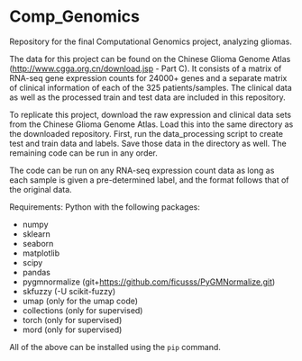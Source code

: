 # Comp_Genomics
Repository for the final Computational Genomics project, analyzing gliomas.

The data for this project can be found on the Chinese Glioma Genome Atlas (http://www.cgga.org.cn/download.jsp - Part C). It consists of a matrix of RNA-seq gene expression counts for 24000+ genes and a separate matrix of clinical information of each of the 325 patients/samples. The clinical data as well as the processed train and test data are included in this repository.

To replicate this project, download the raw expression and clinical data sets from the Chinese Glioma Genome Atlas. Load this into the same directory as the downloaded repository. First, run the data_processing script to create test and train data and labels. Save those data in the directory as well. The remaining code can be run in any order.

The code can be run on any RNA-seq expression count data as long as each sample is given a pre-determined label, and the format follows that of the original data.

Requirements: Python with the following packages:
- numpy
- sklearn
- seaborn
- matplotlib
- scipy
- pandas
- pygmnormalize (git+https://github.com/ficusss/PyGMNormalize.git)
- skfuzzy (-U scikit-fuzzy)
- umap (only for the umap code)
- collections (only for supervised)
- torch (only for supervised)
- mord (only for supervised)

All of the above can be installed using the `pip` command. 
